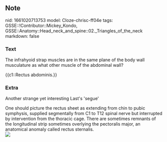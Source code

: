 ## Note
nid: 1661020713753
model: Cloze-chrisc-ff04e
tags: GSSE::!Contributor::Mickey_Kondo, GSSE::Anatomy::Head_neck_and_spine::02._Triangles_of_the_neck
markdown: false

### Text
The infrahyoid strap muscles are in the same plane of the body wall
musculature as what other muscle of the abdominal wall?
<div>
  {{c1::Rectus abdominis.}}
</div>

### Extra
Another strange yet interesting Last's 'segue'
<div>
  One should picture the rectus sheet as extending from chin to
  pubic symphysis, supplied segmentally from C1 to T12 spinal nerve
  but interrupted by intervention from the thoracic cage. There are
  sometimes remnants of the longitudinal strip sometimes overlying
  the pectoralis major, an anatomical anomaly called rectus
  sternalis.
  <div><img src=
  "paste-30215e9b3bf387cb141df930b105a8657e085ce1.jpg"></div>
</div>

